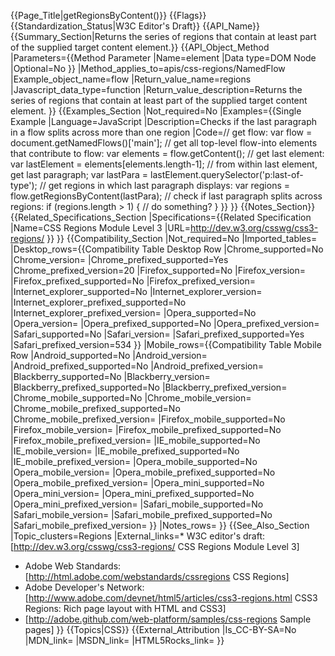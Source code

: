 {{Page_Title|getRegionsByContent()}}
{{Flags}}
{{Standardization_Status|W3C Editor's Draft}}
{{API_Name}}
{{Summary_Section|Returns the series of regions that contain at least part of the supplied target content element.}}
{{API_Object_Method
|Parameters={{Method Parameter
|Name=element
|Data type=DOM Node
|Optional=No
}}
|Method_applies_to=apis/css-regions/NamedFlow
|Example_object_name=flow
|Return_value_name=regions
|Javascript_data_type=function
|Return_value_description=Returns the series of regions that contain at least part of the supplied target content element.
}}
{{Examples_Section
|Not_required=No
|Examples={{Single Example
|Language=JavaScript
|Description=Checks if the last paragraph in a flow splits across more than one region
|Code=// get flow:
var flow = document.getNamedFlows()['main'];
// get all top-level flow-into elements that contribute to flow:
var elements = flow.getContent();
// get last element:
var lastElement = elements[elements.length-1];
// from within last element, get last paragraph;
var lastPara = lastElement.querySelector('p:last-of-type');
// get regions in which last paragraph displays:
var regions = flow.getRegionsByContent(lastPara);
// check if last paragraph splits across regions:
if (regions.length > 1) {
    // do something?
}
}}
}}
{{Notes_Section}}
{{Related_Specifications_Section
|Specifications={{Related Specification
|Name=CSS Regions Module Level 3
|URL=http://dev.w3.org/csswg/css3-regions/
}}
}}
{{Compatibility_Section
|Not_required=No
|Imported_tables=
|Desktop_rows={{Compatibility Table Desktop Row
|Chrome_supported=No
|Chrome_version=
|Chrome_prefixed_supported=Yes
|Chrome_prefixed_version=20
|Firefox_supported=No
|Firefox_version=
|Firefox_prefixed_supported=No
|Firefox_prefixed_version=
|Internet_explorer_supported=No
|Internet_explorer_version=
|Internet_explorer_prefixed_supported=No
|Internet_explorer_prefixed_version=
|Opera_supported=No
|Opera_version=
|Opera_prefixed_supported=No
|Opera_prefixed_version=
|Safari_supported=No
|Safari_version=
|Safari_prefixed_supported=Yes
|Safari_prefixed_version=534
}}
|Mobile_rows={{Compatibility Table Mobile Row
|Android_supported=No
|Android_version=
|Android_prefixed_supported=No
|Android_prefixed_version=
|Blackberry_supported=No
|Blackberry_version=
|Blackberry_prefixed_supported=No
|Blackberry_prefixed_version=
|Chrome_mobile_supported=No
|Chrome_mobile_version=
|Chrome_mobile_prefixed_supported=No
|Chrome_mobile_prefixed_version=
|Firefox_mobile_supported=No
|Firefox_mobile_version=
|Firefox_mobile_prefixed_supported=No
|Firefox_mobile_prefixed_version=
|IE_mobile_supported=No
|IE_mobile_version=
|IE_mobile_prefixed_supported=No
|IE_mobile_prefixed_version=
|Opera_mobile_supported=No
|Opera_mobile_version=
|Opera_mobile_prefixed_supported=No
|Opera_mobile_prefixed_version=
|Opera_mini_supported=No
|Opera_mini_version=
|Opera_mini_prefixed_supported=No
|Opera_mini_prefixed_version=
|Safari_mobile_supported=No
|Safari_mobile_version=
|Safari_mobile_prefixed_supported=No
|Safari_mobile_prefixed_version=
}}
|Notes_rows=
}}
{{See_Also_Section
|Topic_clusters=Regions
|External_links=* W3C editor's draft: [http://dev.w3.org/csswg/css3-regions/ CSS Regions Module Level 3]
* Adobe Web Standards: [http://html.adobe.com/webstandards/cssregions CSS Regions]
* Adobe Developer's Network: [http://www.adobe.com/devnet/html5/articles/css3-regions.html CSS3 Regions: Rich page layout with HTML and CSS3]
* [http://adobe.github.com/web-platform/samples/css-regions Sample pages]
}}
{{Topics|CSS}}
{{External_Attribution
|Is_CC-BY-SA=No
|MDN_link=
|MSDN_link=
|HTML5Rocks_link=
}}